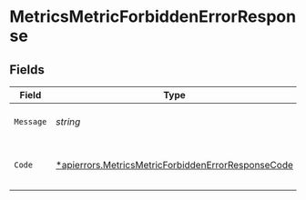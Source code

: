 # MetricsMetricForbiddenErrorResponse


## Fields

| Field                                                                                                                   | Type                                                                                                                    | Required                                                                                                                | Description                                                                                                             | Example                                                                                                                 |
| ----------------------------------------------------------------------------------------------------------------------- | ----------------------------------------------------------------------------------------------------------------------- | ----------------------------------------------------------------------------------------------------------------------- | ----------------------------------------------------------------------------------------------------------------------- | ----------------------------------------------------------------------------------------------------------------------- |
| `Message`                                                                                                               | *string*                                                                                                                | :heavy_check_mark:                                                                                                      | Supporting description of the error.                                                                                    | Error has occurred                                                                                                      |
| `Code`                                                                                                                  | [*apierrors.MetricsMetricForbiddenErrorResponseCode](../../models/apierrors/metricsmetricforbiddenerrorresponsecode.md) | :heavy_minus_sign:                                                                                                      | Uniquely identifies an error condition.                                                                                 | CannotModifyMetric                                                                                                      |